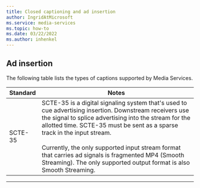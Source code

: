```yaml
---
title: Closed captioning and ad insertion
author: IngridAtMicrosoft
ms.service: media-services
ms.topic: how-to
ms.date: 03/22/2022
ms.author: inhenkel
---
```


## Ad insertion

The following table lists the types of captions supported by Media Services.

| Standard | Notes |
| -------- | ----- |
| SCTE-35 | SCTE-35 is a digital signaling system that's used to cue advertising insertion. Downstream receivers use the signal to splice advertising into the stream for the allotted time. SCTE-35 must be sent as a sparse track in the input stream.<br/><br/>Currently, the only supported input stream format that carries ad signals is fragmented MP4 (Smooth Streaming). The only supported output format is also Smooth Streaming. |

---
